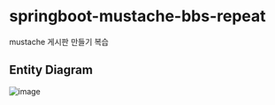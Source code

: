 # springboot-mustache-bbs-repeat
mustache 게시판 만들기 복습

## Entity Diagram
![image](https://user-images.githubusercontent.com/101695482/206085584-0034da37-3d6a-4d0b-9f8a-d1fe43911efd.png)
